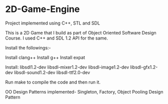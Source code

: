# 2D-Game-Engine
Project implemented using C++, STL and SDL

This is a 2D Game that I build as part of Object Oriented Software Design Course.
I used C++ and SDL 1.2 API for the same.

Install the followings:-

Install clang++
Install g++
Install expat

Install:
  libsdl1.2-dev
  libsdl-mixer1.2-dev
  libsdl-image1.2-dev
  libsdl-gfx1.2-dev
  libsdl-sound1.2-dev
  libsdl-ttf2.0-dev

Run make to compile the code and then run it.

OO Design Patterns implemented- Singleton, Factory, Object Pooling  Design Pattern
